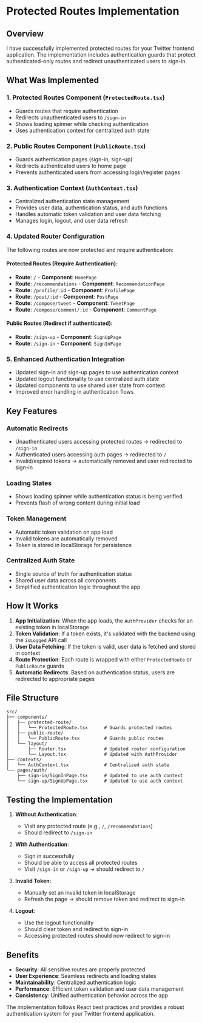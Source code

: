 # Protected Routes Implementation

## Overview

I have successfully implemented protected routes for your Twitter frontend application. The implementation includes authentication guards that protect authenticated-only routes and redirect unauthenticated users to sign-in.

## What Was Implemented

### 1. Protected Routes Component (`ProtectedRoute.tsx`)
- Guards routes that require authentication
- Redirects unauthenticated users to `/sign-in`
- Shows loading spinner while checking authentication
- Uses authentication context for centralized auth state

### 2. Public Routes Component (`PublicRoute.tsx`)
- Guards authentication pages (sign-in, sign-up)
- Redirects authenticated users to home page
- Prevents authenticated users from accessing login/register pages

### 3. Authentication Context (`AuthContext.tsx`)
- Centralized authentication state management
- Provides user data, authentication status, and auth functions
- Handles automatic token validation and user data fetching
- Manages login, logout, and user data refresh

### 4. Updated Router Configuration
The following routes are now protected and require authentication:

#### Protected Routes (Require Authentication):
- **Route**: `/` - **Component**: `HomePage`
- **Route**: `/recommendations` - **Component**: `RecommendationPage` 
- **Route**: `/profile/:id` - **Component**: `ProfilePage`
- **Route**: `/post/:id` - **Component**: `PostPage`
- **Route**: `/compose/tweet` - **Component**: `TweetPage`
- **Route**: `/compose/comment/:id` - **Component**: `CommentPage`

#### Public Routes (Redirect if authenticated):
- **Route**: `/sign-up` - **Component**: `SignUpPage`
- **Route**: `/sign-in` - **Component**: `SignInPage`

### 5. Enhanced Authentication Integration
- Updated sign-in and sign-up pages to use authentication context
- Updated logout functionality to use centralized auth state
- Updated components to use shared user state from context
- Improved error handling in authentication flows

## Key Features

### Automatic Redirects
- Unauthenticated users accessing protected routes → redirected to `/sign-in`
- Authenticated users accessing auth pages → redirected to `/`
- Invalid/expired tokens → automatically removed and user redirected to sign-in

### Loading States
- Shows loading spinner while authentication status is being verified
- Prevents flash of wrong content during initial load

### Token Management
- Automatic token validation on app load
- Invalid tokens are automatically removed
- Token is stored in localStorage for persistence

### Centralized Auth State
- Single source of truth for authentication status
- Shared user data across all components
- Simplified authentication logic throughout the app

## How It Works

1. **App Initialization**: When the app loads, the `AuthProvider` checks for an existing token in localStorage
2. **Token Validation**: If a token exists, it's validated with the backend using the `isLogged` API call
3. **User Data Fetching**: If the token is valid, user data is fetched and stored in context
4. **Route Protection**: Each route is wrapped with either `ProtectedRoute` or `PublicRoute` guards
5. **Automatic Redirects**: Based on authentication status, users are redirected to appropriate pages

## File Structure

```
src/
├── components/
│   ├── protected-route/
│   │   └── ProtectedRoute.tsx      # Guards protected routes
│   ├── public-route/
│   │   └── PublicRoute.tsx         # Guards public routes
│   └── layout/
│       ├── Router.tsx              # Updated router configuration
│       └── Layout.tsx              # Updated with AuthProvider
├── contexts/
│   └── AuthContext.tsx             # Centralized auth state
└── pages/auth/
    ├── sign-in/SignInPage.tsx      # Updated to use auth context
    └── sign-up/SignUpPage.tsx      # Updated to use auth context
```

## Testing the Implementation

1. **Without Authentication**:
   - Visit any protected route (e.g., `/`, `/recommendations`)
   - Should redirect to `/sign-in`

2. **With Authentication**:
   - Sign in successfully
   - Should be able to access all protected routes
   - Visit `/sign-in` or `/sign-up` → should redirect to `/`

3. **Invalid Token**:
   - Manually set an invalid token in localStorage
   - Refresh the page → should remove token and redirect to sign-in

4. **Logout**:
   - Use the logout functionality
   - Should clear token and redirect to sign-in
   - Accessing protected routes should now redirect to sign-in

## Benefits

- **Security**: All sensitive routes are properly protected
- **User Experience**: Seamless redirects and loading states
- **Maintainability**: Centralized authentication logic
- **Performance**: Efficient token validation and user data management
- **Consistency**: Unified authentication behavior across the app

The implementation follows React best practices and provides a robust authentication system for your Twitter frontend application.

